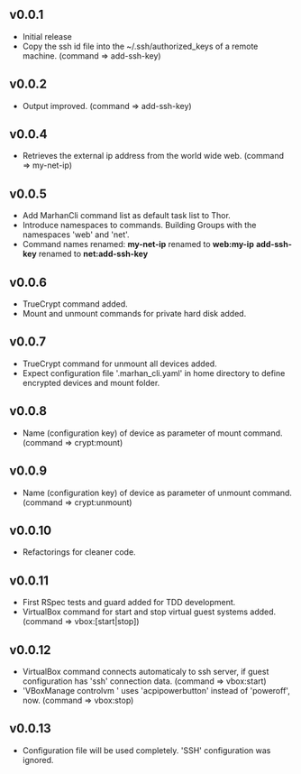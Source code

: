 ## v0.0.1

* Initial release
* Copy the ssh id file into the ~/.ssh/authorized_keys of a remote machine. (command => add-ssh-key)

## v0.0.2

* Output improved. (command => add-ssh-key)

## v0.0.4

* Retrieves the external ip address from the world wide web. (command => my-net-ip)

## v0.0.5

* Add MarhanCli command list as default task list to Thor.
* Introduce namespaces to commands. Building Groups with the namespaces 'web' and 'net'.
* Command names renamed:
    **my-net-ip** renamed to **web:my-ip**
    **add-ssh-key** renamed to **net:add-ssh-key**

## v0.0.6

* TrueCrypt command added.
* Mount and unmount commands for private hard disk added.

## v0.0.7

* TrueCrypt command for unmount all devices added.
* Expect configuration file '.marhan_cli.yaml' in home directory to define encrypted devices and mount folder.

## v0.0.8

* Name (configuration key) of device as parameter of mount command. (command => crypt:mount)

## v0.0.9

* Name (configuration key) of device as parameter of unmount command. (command => crypt:unmount)

## v0.0.10

* Refactorings for cleaner code.

## v0.0.11

* First RSpec tests and guard added for TDD development.
* VirtualBox command for start and stop virtual guest systems added. (command => vbox:[start|stop])

## v0.0.12

* VirtualBox command connects automaticaly to ssh server, if guest configuration has 'ssh' connection data. (command => vbox:start)
* 'VBoxManage controlvm ' uses 'acpipowerbutton' instead of 'poweroff', now. (command => vbox:stop)

## v0.0.13

* Configuration file will be used completely. 'SSH' configuration was ignored.